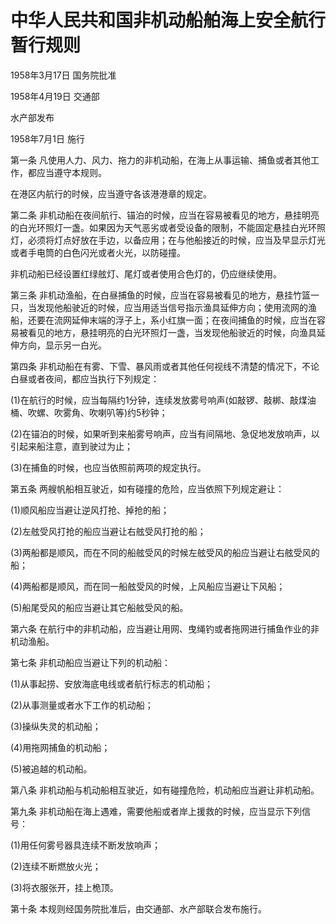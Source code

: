 # 中华人民共和国非机动船舶海上安全航行暂行规则

1958年3月17日 国务院批准

1958年4月19日 交通部

水产部发布

1958年7月1日 施行

<!-- INFO END -->

第一条 凡使用人力、风力、拖力的非机动船，在海上从事运输、捕鱼或者其他工作，都应当遵守本规则。

在港区内航行的时候，应当遵守各该港港章的规定。

第二条 非机动船在夜间航行、锚泊的时候，应当在容易被看见的地方，悬挂明亮的白光环照灯一盏。如果因为天气恶劣或者受设备的限制，不能固定悬挂白光环照灯，必须将灯点好放在手边，以备应用；在与他船接近的时候，应当及早显示灯光或者手电筒的白色闪光或者火光，以防碰撞。

非机动船已经设置红绿舷灯、尾灯或者使用合色灯的，仍应继续使用。

第三条 非机动渔船，在白昼捕鱼的时候，应当在容易被看见的地方，悬挂竹篮一只，当发现他船驶近的时候，应当用适当信号指示渔具延伸方向；使用流网的渔船，还要在流网延伸末端的浮子上，系小红旗一面；在夜间捕鱼的时候，应当在容易被看见的地方，悬挂明亮的白光环照灯一盏，当发现他船驶近的时候，向渔具延伸方向，显示另一白光。

第四条 非机动船在有雾、下雪、暴风雨或者其他任何视线不清楚的情况下，不论白昼或者夜间，都应当执行下列规定：

(1)在航行的时候，应当每隔约1分钟，连续发放雾号响声(如敲锣、敲梆、敲煤油桶、吹螺、吹雾角、吹喇叭等)约5秒钟；

(2)在锚泊的时候，如果听到来船雾号响声，应当有间隔地、急促地发放响声，以引起来船注意，直到驶过为止；

(3)在捕鱼的时候，也应当依照前两项的规定执行。

第五条 两艘帆船相互驶近，如有碰撞的危险，应当依照下列规定避让：

(1)顺风船应当避让逆风打抢、掉抢的船；

(2)左舷受风打抢的船应当避让右舷受风打抢的船；

(3)两船都是顺风，而在不同的船舷受风的时候左舷受风的船应当避让右舷受风的船；

(4)两船都是顺风，而在同一船舷受风的时候，上风船应当避让下风船；

(5)船尾受风的船应当避让其它船舷受风的船。

第六条 在航行中的非机动船，应当避让用网、曳绳钓或者拖网进行捕鱼作业的非机动渔船。

第七条 非机动船应当避让下列的机动船：

(1)从事起捞、安放海底电线或者航行标志的机动船；

(2)从事测量或者水下工作的机动船；

(3)操纵失灵的机动船；

(4)用拖网捕鱼的机动船；

(5)被追越的机动船。

第八条 非机动船与机动船相互驶近，如有碰撞危险，机动船应当避让非机动船。

第九条 非机动船在海上遇难，需要他船或者岸上援救的时候，应当显示下列信号：

(1)用任何雾号器具连续不断发放响声；

(2)连续不断燃放火光；

(3)将衣服张开，挂上桅顶。

第十条 本规则经国务院批准后，由交通部、水产部联合发布施行。


